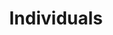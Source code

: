 ---
title: Individuals
category: involvment
permalink: /mentoring
list_items:
  - Mentoring
  - Courses
  - Upskilling
  - Events
---